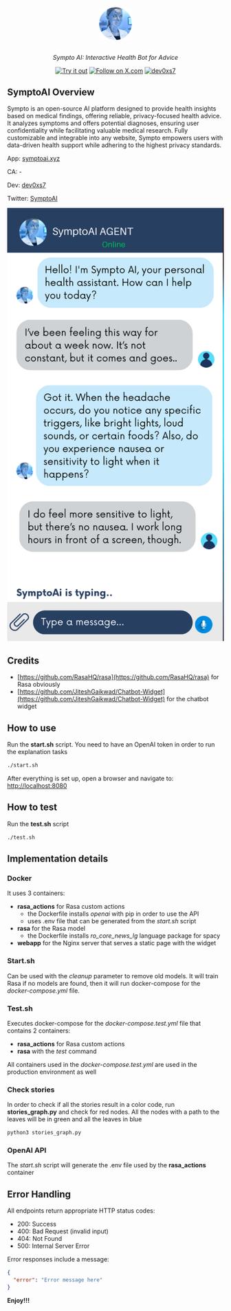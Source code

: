 <div align="center">
  <a href="https://symptoai.xyz">
    <img src="https://github.com/dev0xs7/SymptoAI/blob/main/logo.png" style="margin: 15px; max-width: 150px" width="15%" alt="Logo">
  </a>
</div>
<p align="center">
  <em>Sympto AI: Interactive Health Bot for Advice</em>
</p>

<p align="center">
  <a href="https://www.symptoai.xyz/"><img src="https://img.shields.io/badge/App-symptoai.xyz-blue?style=for-the-badge" alt="Try it out"></a>
  <a href="https://x.com/symptoAI"><img src="https://img.shields.io/badge/X.com-Follow-1DA1F2?style=for-the-badge&logo=x&logoColor=white" alt="Follow on X.com"></a>
  <a href="https://github.com/dev0xs7"><img src="https://img.shields.io/badge/dev-dev0xs7-blue?style=for-the-badge" alt="dev0xs7"></a>
</p>

## SymptoAI Overview

Sympto is an open-source AI platform designed to provide health insights based on medical findings, offering reliable, privacy-focused health advice. It analyzes symptoms and offers potential diagnoses, ensuring user confidentiality while facilitating valuable medical research. Fully customizable and integrable into any website, Sympto empowers users with data-driven health support while adhering to the highest privacy standards.

App: [symptoai.xyz](https://symptoai.xyz)

CA: -

Dev: [dev0xs7](https://github.com/dev0xs7)

Twitter: [SymptoAI](https://x.com/symptoai)

![Screenshot](IMG_6114.jpeg)

## Credits
- [https://github.com/RasaHQ/rasa](https://github.com/RasaHQ/rasa) for Rasa obviously
- [https://github.com/JiteshGaikwad/Chatbot-Widget](https://github.com/JiteshGaikwad/Chatbot-Widget) for the chatbot widget

## How to use
Run the **start.sh** script. You need to have an OpenAI token in order to run the explanation tasks
```bash
./start.sh
```
After everything is set up, open a browser and navigate to: [http://localhost:8080](http://localhost:8080)

## How to test
Run the **test.sh** script
```bash
./test.sh
```

## Implementation details
### Docker
It uses 3 containers:
- **rasa_actions** for Rasa custom actions
    - the Dockerfile installs _openai_ with pip in order to use the API
    - uses .env file that can be generated from the _start.sh_ script
- **rasa** for the Rasa model
    - the Dockerfile installs _ro_core_news_lg_ language package for spacy
- **webapp** for the Nginx server that serves a static page with the widget

### Start.sh
Can be used with the _cleanup_ parameter to remove old models. It will train Rasa if no models are found, then it will run docker-compose for the _docker-compose.yml_ file.

### Test.sh
Executes docker-compose for the _docker-compose.test.yml_ file that contains 2 containers:
- **rasa_actions** for Rasa custom actions
- **rasa** with the _test_ command

All containers used in the _docker-compose.test.yml_ are used in the production environment as well

### Check stories
In order to check if all the stories result in a color code, run **stories_graph.py** and check for red nodes. All the nodes with a path to the leaves will be in green and all the leaves in blue

```bash
python3 stories_graph.py
```

### OpenAI API
The _start.sh_ script will generate the .env file used by the **rasa_actions** container

## Error Handling

All endpoints return appropriate HTTP status codes:
- 200: Success
- 400: Bad Request (invalid input)
- 404: Not Found
- 500: Internal Server Error

Error responses include a message:
```json
{
  "error": "Error message here"
}
```

**Enjoy!!!**
